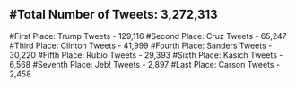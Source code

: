#Total Number of Tweets: 3,272,313 
---
#First Place: Trump Tweets - 129,116
#Second Place: Cruz Tweets - 65,247
#Third Place: Clinton Tweets - 41,999
#Fourth Place: Sanders Tweets - 30,220
#Fifth Place: Rubio Tweets - 29,393
#Sixth Place: Kasich Tweets - 6,568
#Seventh Place: Jeb! Tweets - 2,897
#Last Place: Carson Tweets - 2,458
